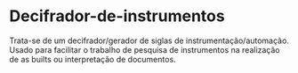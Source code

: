 # Decifrador-de-instrumentos
Trata-se de um decifrador/gerador de siglas de instrumentação/automação. Usado para facilitar o trabalho de pesquisa de instrumentos na realização de as builts ou interpretação de documentos.
